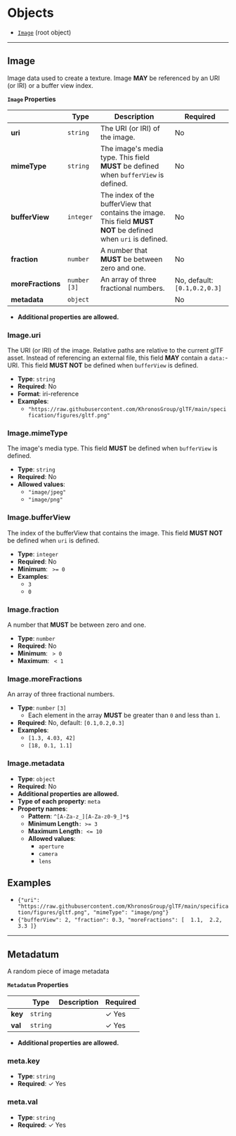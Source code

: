# Objects
* [`Image`](#reference-image) (root object)


---------------------------------------
<a name="reference-image"></a>
## Image

Image data used to create a texture. Image **MAY** be referenced by an URI (or IRI) or a buffer view index.

**`Image` Properties**

|   |Type|Description|Required|
|---|---|---|---|
|**uri**|`string`|The URI (or IRI) of the image.|No|
|**mimeType**|`string`|The image's media type. This field **MUST** be defined when `bufferView` is defined.|No|
|**bufferView**|`integer`|The index of the bufferView that contains the image. This field **MUST NOT** be defined when `uri` is defined.|No|
|**fraction**|`number`|A number that **MUST** be between zero and one.|No|
|**moreFractions**|`number` `[3]`|An array of three fractional numbers.|No, default: `[0.1,0.2,0.3]`|
|**metadata**|`object`||No|

* **Additional properties are allowed.**
### Image.uri

The URI (or IRI) of the image.  Relative paths are relative to the current glTF asset.  Instead of referencing an external file, this field **MAY** contain a `data:`-URI. This field **MUST NOT** be defined when `bufferView` is defined.

* **Type**: `string`
* **Required**: No
* **Format**: iri-reference
* **Examples**:
    * `"https://raw.githubusercontent.com/KhronosGroup/glTF/main/specification/figures/gltf.png"`

### Image.mimeType

The image's media type. This field **MUST** be defined when `bufferView` is defined.

* **Type**: `string`
* **Required**: No
* **Allowed values**:
    * `"image/jpeg"`
    * `"image/png"`

### Image.bufferView

The index of the bufferView that contains the image. This field **MUST NOT** be defined when `uri` is defined.

* **Type**: `integer`
* **Required**: No
* **Minimum**: ` >= 0`
* **Examples**:
    * `3`
    * `0`

### Image.fraction

A number that **MUST** be between zero and one.

* **Type**: `number`
* **Required**: No
* **Minimum**: ` > 0`
* **Maximum**: ` < 1`

### Image.moreFractions

An array of three fractional numbers.

* **Type**: `number` `[3]`
    * Each element in the array **MUST** be greater than `0` and less than `1`.
* **Required**: No, default: `[0.1,0.2,0.3]`
* **Examples**:
    * `[1.3, 4.03, 42]`
    * `[18, 0.1, 1.1]`

### Image.metadata

* **Type**: `object`
* **Required**: No
* **Additional properties are allowed.**
* **Type of each property**: `meta`
* **Property names**:
    * **Pattern**: `^[A-Za-z_][A-Za-z0-9_]*$`
    * **Minimum Length**`: >= 3`
    * **Maximum Length**`: <= 10`
    * **Allowed values**:
        * `aperture`
        * `camera`
        * `lens`



## Examples

* `{"uri": "https://raw.githubusercontent.com/KhronosGroup/glTF/main/specification/figures/gltf.png", "mimeType": "image/png"}`
* `{"bufferView": 2, "fraction": 0.3, "moreFractions": [  1.1,  2.2,  3.3 ]}`




---------------------------------------
<a name="reference-meta"></a>
## Metadatum

A random piece of image metadata

**`Metadatum` Properties**

|   |Type|Description|Required|
|---|---|---|---|
|**key**|`string`|| &#10003; Yes|
|**val**|`string`|| &#10003; Yes|

* **Additional properties are allowed.**
### meta.key

* **Type**: `string`
* **Required**:  &#10003; Yes

### meta.val

* **Type**: `string`
* **Required**:  &#10003; Yes


